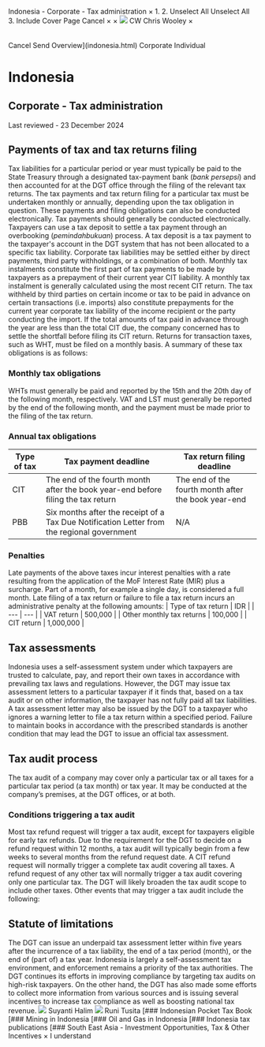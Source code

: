 Indonesia - Corporate - Tax administration
×
1.
2.
Unselect All
Unselect All
3.
Include Cover Page
Cancel
×
×
![](-/media/world-wide-tax-summaries/attachments/global---chris-wooley.ashx%3Frev=ac5e5f3223b34096b1afc2a6009c7320&revision=ac5e5f32-23b3-4096-b1af-c2a6009c7320&hash=859B7ADC84DC2CBEC9760E9E6EE7DE6D0A8BFCDF)
CW
Chris Wooley
×
######
Cancel
Send
Overview](indonesia.html)
Corporate
Individual
# Indonesia
## Corporate - Tax administration
Last reviewed - 23 December 2024
## Payments of tax and tax returns filing
Tax liabilities for a particular period or year must typically be paid to the State Treasury through a designated tax-payment bank (*bank persepsi*) and then accounted for at the DGT office through the filing of the relevant tax returns. The tax payments and tax return filing for a particular tax must be undertaken monthly or annually, depending upon the tax obligation in question. These payments and filing obligations can also be conducted electronically. Tax payments should generally be conducted electronically.
Taxpayers can use a tax deposit to settle a tax payment through an overbooking (*pemindahbukuan*) process. A tax deposit is a tax payment to the taxpayer's account in the DGT system that has not been allocated to a specific tax liability.
Corporate tax liabilities may be settled either by direct payments, third party withholdings, or a combination of both. Monthly tax instalments constitute the first part of tax payments to be made by taxpayers as a prepayment of their current year CIT liability. A monthly tax instalment is generally calculated using the most recent CIT return. The tax withheld by third parties on certain income or tax to be paid in advance on certain transactions (i.e. imports) also constitute prepayments for the current year corporate tax liability of the income recipient or the party conducting the import. If the total amounts of tax paid in advance through the year are less than the total CIT due, the company concerned has to settle the shortfall before filing its CIT return. Returns for transaction taxes, such as WHT, must be filed on a monthly basis.
A summary of these tax obligations is as follows:
### Monthly tax obligations
WHTs must generally be paid and reported by the 15th and the 20th day of the following month, respectively. VAT and LST must generally be reported by the end of the following month, and the payment must be made prior to the filing of the tax return.
### Annual tax obligations
| Type of tax | Tax payment deadline | Tax return filing deadline |
| --- | --- | --- |
| CIT | The end of the fourth month after the book year-end before filing the tax return | The end of the fourth month after the book year-end |
| PBB | Six months after the receipt of a Tax Due Notification Letter from the regional government | N/A |
### Penalties
Late payments of the above taxes incur interest penalties with a rate resulting from the application of the MoF Interest Rate (MIR) plus a surcharge. Part of a month, for example a single day, is considered a full month.
Late filing of a tax return or failure to file a tax return incurs an administrative penalty at the following amounts:
| Type of tax return | IDR |
| --- | --- |
| VAT return | 500,000 |
| Other monthly tax returns | 100,000 |
| CIT return | 1,000,000 |
## Tax assessments
Indonesia uses a self-assessment system under which taxpayers are trusted to calculate, pay, and report their own taxes in accordance with prevailing tax laws and regulations. However, the DGT may issue tax assessment letters to a particular taxpayer if it finds that, based on a tax audit or on other information, the taxpayer has not fully paid all tax liabilities. A tax assessment letter may also be issued by the DGT to a taxpayer who ignores a warning letter to file a tax return within a specified period. Failure to maintain books in accordance with the prescribed standards is another condition that may lead the DGT to issue an official tax assessment.
## Tax audit process
The tax audit of a company may cover only a particular tax or all taxes for a particular tax period (a tax month) or tax year. It may be conducted at the company’s premises, at the DGT offices, or at both.
### Conditions triggering a tax audit
Most tax refund request will trigger a tax audit, except for taxpayers eligible for early tax refunds. Due to the requirement for the DGT to decide on a refund request within 12 months, a tax audit will typically begin from a few weeks to several months from the refund request date. A CIT refund request will normally trigger a complete tax audit covering all taxes. A refund request of any other tax will normally trigger a tax audit covering only one particular tax. The DGT will likely broaden the tax audit scope to include other taxes.
Other events that may trigger a tax audit include the following:
## Statute of limitations
The DGT can issue an underpaid tax assessment letter within five years after the incurrence of a tax liability, the end of a tax period (month), or the end of (part of) a tax year.
Indonesia is largely a self-assessment tax environment, and enforcement remains a priority of the tax authorities. The DGT continues its efforts in improving compliance by targeting tax audits on high-risk taxpayers. On the other hand, the DGT has also made some efforts to collect more information from various sources and is issuing several incentives to increase tax compliance as well as boosting national tax revenue.
![](-/media/world-wide-tax-summaries/indonesiasuyanti-halimindonesia--suyanti-halimjpg20200713131633974.ashx%3Frev=b0a593dfb07142e1951678fbc6ecb14a&revision=b0a593df-b071-42e1-9516-78fbc6ecb14a&hash=B009C15C5981717FDF5596D0098EBAB55DA3CB3B)
Suyanti Halim
![](-/media/world-wide-tax-summaries/indonesiaruni-tusitaindonesia--runi-tusitajpg20200713131730880.ashx%3Frev=ebaf430602b843e5a9f4ac347a9fea78&revision=ebaf4306-02b8-43e5-a9f4-ac347a9fea78&hash=A02AA8C2160A31C092210CCF8BF6515BD097FE6C)
Runi Tusita
[### Indonesian Pocket Tax Book
[### Mining in Indonesia
[### Oil and Gas in Indonesia
[### Indonesia tax publications
[### South East Asia - Investment Opportunities, Tax & Other Incentives
×
I understand
